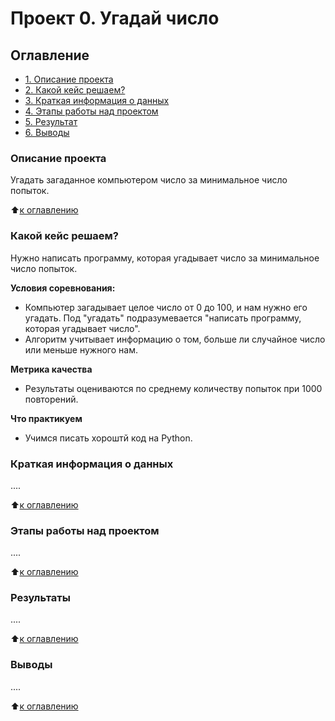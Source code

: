 # Проект 0. Угадай число

## Оглавление
* [1. Описание проекта](https://github.com/Varvara91/sf_data_science/blob/main/project_0/README.md#Описание-проекта)
* [2. Какой кейс решаем?](https://github.com/Varvara91/sf_data_science/blob/main/project_0/README.md#Какой-кейс-решаем)
* [3. Краткая информация о данных](https://github.com/Varvara91/sf_data_science/blob/main/project_0/README.md#Краткая-информация-о-данных)
* [4. Этапы работы над проектом](https://github.com/Varvara91/sf_data_science/blob/main/project_0/README.md#Этапы-работы-над-проектом)
* [5. Результат](https://github.com/Varvara91/sf_data_science/blob/main/project_0/README.md#Результат)
* [6. Выводы](https://github.com/Varvara91/sf_data_science/blob/main/project_0/README.md#Выводы)

### Описание проекта
Угадать загаданное компьютером число за минимальное число попыток.

:arrow_up:[к оглавлению](https://github.com/Varvara91/sf_data_science/blob/main/project_0/README.md#Оглавление)


### Какой кейс решаем?
Нужно написать программу, которая угадывает число за минимальное число попыток.

**Условия соревнования:**
- Компьютер загадывает целое число от 0 до 100, и нам нужно его угадать. Под "угадать" подразумевается "написать программу, которая угадывает число".
- Алгоритм учитывает информацию о том, больше ли случайное число или меньше нужного нам.

**Метрика качества**
- Результаты оцениваются по среднему количеству попыток при 1000 повторений.

**Что практикуем**
- Учимся писать хороштй код на Python.


### Краткая информация о данных
....

:arrow_up:[к оглавлению](https://github.com/Varvara91/sf_data_science/blob/main/project_0/README.md#Оглавление)


### Этапы работы над проектом
....

:arrow_up:[к оглавлению](https://github.com/Varvara91/sf_data_science/blob/main/project_0/README.md#Оглавление)


### Результаты
....

:arrow_up:[к оглавлению](https://github.com/Varvara91/sf_data_science/blob/main/project_0/README.md#Оглавление)


### Выводы
....

:arrow_up:[к оглавлению](https://github.com/Varvara91/sf_data_science/blob/main/project_0/README.md#Оглавление)
